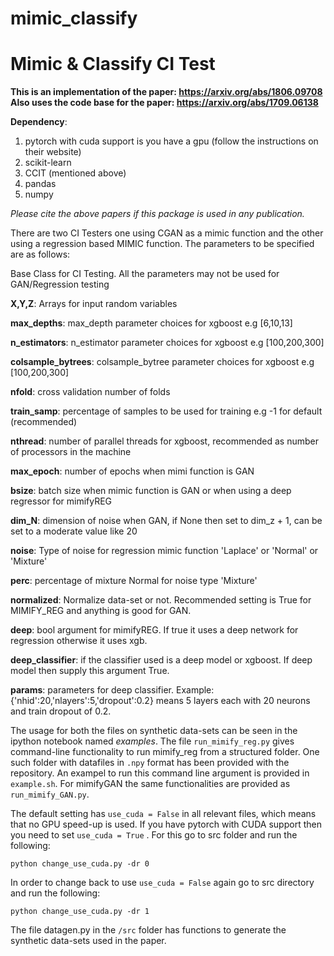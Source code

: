 # mimic_classify
# Mimic &amp; Classify CI Test

__This is an implementation of the paper: https://arxiv.org/abs/1806.09708__
__Also uses the code base for the paper: https://arxiv.org/abs/1709.06138__

__Dependency__:
1. pytorch with cuda support is you have a gpu (follow the instructions on their website)
2. scikit-learn
3. CCIT (mentioned above)
4. pandas
5. numpy

_Please cite the above papers if this package is used in any publication._ 

There are two CI Testers one using CGAN as a mimic function and the other using a regression based MIMIC function. The parameters to be specified are as follows:


Base Class for CI Testing. All the parameters may not be used for GAN/Regression testing
    

__X,Y,Z__: Arrays for input random variables

__max_depths__: max_depth parameter choices for xgboost e.g [6,10,13]

__n_estimators__: n_estimator parameter choices for xgboost e.g [100,200,300]

__colsample_bytrees__: colsample_bytree parameter choices for xgboost e.g [100,200,300]

__nfold__: cross validation number of folds

__train_samp__: percentage of samples to be used for training e.g -1 for default (recommended)

__nthread__: number of parallel threads for xgboost, recommended as number of processors in the machine

__max_epoch__: number of epochs when mimi function is GAN

__bsize__: batch size when mimic function is GAN or when using a deep regressor for mimifyREG

__dim_N__: dimension of noise when GAN, if None then set to dim_z + 1, can be set to a moderate value like 20

__noise__: Type of noise for regression mimic function 'Laplace' or 'Normal' or 'Mixture'

__perc__: percentage of mixture Normal for noise type 'Mixture'


__normalized__: Normalize data-set or not. Recommended setting is True for MIMIFY_REG and anything is good for GAN.  

__deep__: bool argument for mimifyREG. If true it uses a deep network for regression otherwise it uses xgb.

__deep_classifier__: if the classifier used is a deep model or xgboost. If deep model then supply this argument True. 

__params__: parameters for deep classifier. Example: {'nhid':20,'nlayers':5,'dropout':0.2} means 5 layers each with 20 neurons and train dropout of 0.2. 


The usage for both the files on synthetic data-sets can be seen in the ipython notebook named _examples_. The file `run_mimify_reg.py` gives command-line functionality to run mimify_reg from a structured folder. One such folder with datafiles in `.npy` format has been provided with the repository. An exampel to run this command line argument is provided in `example.sh`.  For mimifyGAN the same functionalities are provided as `run_mimify_GAN.py`. 

The default setting has `use_cuda = False` in all relevant files, which means that no GPU speed-up is used. If you have pytorch with CUDA support then you need to set `use_cuda = True` . For this go to src folder and run the following:

`python change_use_cuda.py -dr 0`

In order to change back to use `use_cuda = False` again go to src directory and run the following:

`python change_use_cuda.py -dr 1`

The file datagen.py in the `/src` folder has functions to generate the synthetic data-sets used in the paper. 
